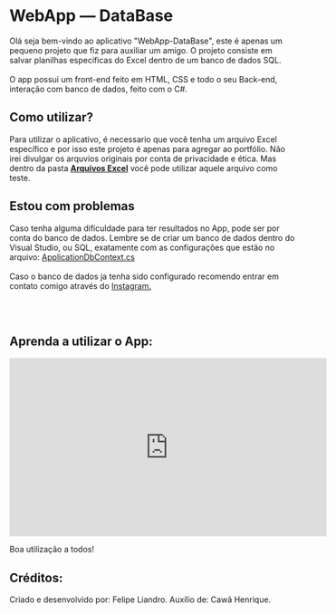 <h1> WebApp — DataBase </h1>

<p>Olá seja bem-vindo ao aplicativo "WebApp-DataBase", este é apenas um pequeno projeto que fiz para auxiliar um amigo. O projeto consiste em salvar planilhas especificas do Excel dentro de um banco de dados SQL. <br><br>O app possui um front-end feito em HTML, CSS e todo o seu Back-end, interação com banco de dados, feito com o C#.</p>

<h2>Como utilizar?</h2>
<p>Para utilizar o aplicativo, é necessario que você tenha um arquivo Excel específico e por isso este projeto é apenas para agregar ao portfólio. Não irei divulgar os arquvios originais por conta de privacidade e ética. Mas dentro da pasta <a style="font-weight:bolder;" href="https://github.com/fleipekkj13/WebApp-Database/tree/master/Arquivo%20Excel">Arquivos Excel</a> você pode utilizar aquele arquivo como teste.</p>

<h2>Estou com problemas</h2>
<p>Caso tenha alguma dificuldade para ter resultados no App, pode ser por conta do banco de dados. Lembre se de criar um banco de dados dentro do Visual Studio, ou SQL, exatamente com as configurações que estão no arquivo: <a href="https://github.com/fleipekkj13/WebApp-Database/blob/master/WebAppCawa/Data/ApplicationDbContext.cs">ApplicationDbContext.cs</a><br><br>Caso o banco de dados ja tenha sido configurado recomendo entrar em contato comigo através do <a href="https://www.instagram.com/fleipefdskkj/">Instagram.</a></p>

<br><br>

<h2>Aprenda a utilizar o App: </h2>
<iframe width="560" height="315" src="https://www.youtube.com/embed/18G3Pxokk8M?si=DBjiy4vQzF9EpMHP" title="YouTube video player" frameborder="0" allow="accelerometer; autoplay; clipboard-write; encrypted-media; gyroscope; picture-in-picture; web-share" allowfullscreen></iframe>


<p>Boa utilização a todos!</p>



<h2>Créditos:</h2>
<p>Criado e desenvolvido por: Felipe Liandro. Auxílio de: Cawã Henrique.</p>
